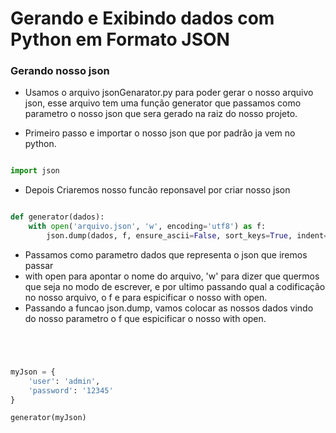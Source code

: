 # Gerando e Exibindo dados com Python em Formato JSON


### Gerando nosso json

- Usamos o arquivo jsonGenarator.py para poder gerar o nosso arquivo json, esse arquivo tem uma função generator que passamos como parametro o nosso json que sera gerado na raiz do nosso projeto.


- Primeiro passo e importar o nosso json que por padrão ja vem no python.

``` python

import json

```

- Depois Criaremos nosso funcão reponsavel por criar nosso json

``` python

def generator(dados):
	with open('arquivo.json', 'w', encoding='utf8') as f:
		json.dump(dados, f, ensure_ascii=False, sort_keys=True, indent=4, separators=(',',':'))


```

- Passamos como parametro dados que representa o json que iremos passar
- with open para apontar o nome do arquivo, 'w' para dizer que quermos que seja no modo de escrever, e por ultimo passando qual a codificação no nosso arquivo, o f e para espicificar o nosso with open.
- Passando a funcao json.dump, vamos colocar as nossos dados vindo do nosso parametro o f que espicificar o nosso with open.


``` python




myJson = {
	'user': 'admin',
	'password': '12345'
}

generator(myJson)

```